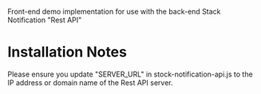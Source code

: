 Front-end demo implementation for use with the back-end Stack Notification "Rest API"

# Installation Notes

Please ensure you update "SERVER_URL" in stock-notification-api.js to the IP address or domain name of the Rest API server.
